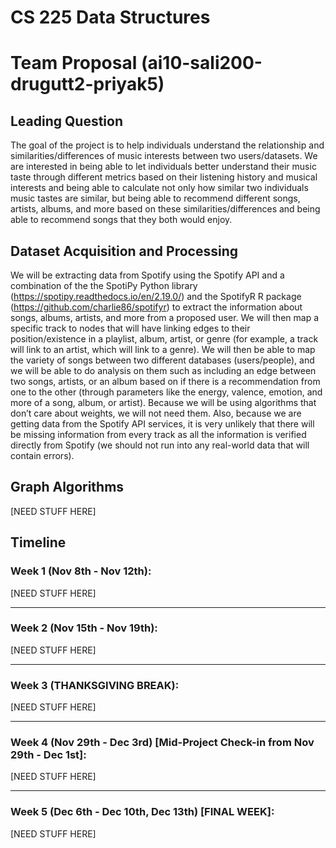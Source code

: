 # CS 225 Data Structures

# Team Proposal (ai10-sali200-drugutt2-priyak5)

## Leading Question

The goal of the project is to help individuals understand 
the relationship and similarities/differences of music interests 
between two users/datasets. We are interested in being able to 
let individuals better understand their music taste through 
different metrics based on their listening history and musical 
interests and being able to calculate not only how similar two 
individuals music tastes are similar, but being able to recommend 
different songs, artists, albums, and more based on these 
similarities/differences and being able to recommend songs that 
they both would enjoy.

## Dataset Acquisition and Processing

We will be extracting data from Spotify using the Spotify API and a 
combination of the the SpotiPy Python library 
(https://spotipy.readthedocs.io/en/2.19.0/) and the SpotifyR R package 
(https://github.com/charlie86/spotifyr) to extract the information 
about songs, albums, artists, and more from a proposed user. We will then 
map a specific track to nodes that will have linking edges to their 
position/existence in a playlist, album, artist, or genre (for example, 
a track will link to an artist, which will link to a genre). We will then 
be able to map the variety of songs between two different databases 
(users/people), and we will be able to do analysis on them such as including 
an edge between two songs, artists, or an album based on if there is a 
recommendation from one to the other (through parameters like the energy, 
valence, emotion, and more of a song, album, or artist). Because we will 
be using algorithms that don’t care about weights, we will not need them. 
Also, because we are getting data from the Spotify API services, it is very 
unlikely that there will be missing information from every track as all the 
information is verified directly from Spotify (we should not run into any 
real-world data that will contain errors). 

## Graph Algorithms

[NEED STUFF HERE]

## Timeline

### Week 1 (Nov 8th - Nov 12th):
[NEED STUFF HERE]
***
### Week 2 (Nov 15th - Nov 19th):
[NEED STUFF HERE]
*** 
### Week 3 (THANKSGIVING BREAK):
[NEED STUFF HERE]
*** 
### Week 4 (Nov 29th - Dec 3rd) [Mid-Project Check-in from Nov 29th - Dec 1st]:
[NEED STUFF HERE]
*** 
### Week 5 (Dec 6th - Dec 10th, Dec 13th) [FINAL WEEK]:
[NEED STUFF HERE]

